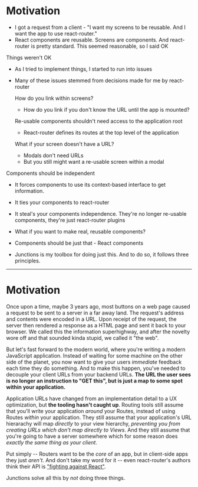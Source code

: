 # Motivation

- I got a request from a client - "I want my screens to be reusable. And I want the app to use react-router."
- React components are reusable. Screens are components. And react-router is pretty standard. This seemed reasonable, so I said OK

Things weren't OK

- As I tried to implement things, I started to run into issues
- Many of these issues stemmed from decisions made for me by react-router

    How do you link within screens?
    
    - How do you link if you don't know the URL until the app is mounted?
    
    Re-usable components shouldn't need access to the application root
    
    - React-router defines its routes at the top level of the application
    
    What if your screen doesn't have a URL? 
    
    - Modals don't need URLs
    - But you still might want a re-usable screen within a modal

Components should be independent

- It forces components to use its context-based interface to get information.
- It ties your components to react-router
- It steal's your components independence. They're no longer re-usable components, they're just react-router plugins

- What if you want to make real, reusable components?
- Components should be just that - React components
- Junctions is my toolbox for doing just this. And to do so, it follows three principles.

---

# Motivation

Once upon a time, maybe 3 years ago, most buttons on a web page caused a request to be sent to a server in a far away land. The request's address and contents were encoded in a URL. Upon receipt of the request, the server then rendered a response as a HTML page and sent it back to your browser. We called this the information superhighway, and after the novelty wore off and that sounded kinda stupid, we called it "the web".

But let's fast forward to the modern world, where you're writing a modern JavaScript application. Instead of waiting for some machine on the other side of the planet, you now want to give your users *immediate* feedback each time they do something. And to make this happen, you've needed to decouple your client URLs from your backend URLs. **The URL the user sees is no longer an instruction to "GET this", but is just a map to some spot within your application.**

Application URLs have changed from an implementation detail to a UX optimization, but **the tooling hasn't caught up**. Routing tools still assume that you'll write your application *around* your Routes, instead of using Routes *within* your application. They still assume that your application's URL hierarachy will map *directly* to your view hierarchy, *preventing you from creating URLs which don't map directly to Views*. And they still assume that you're going to have a server somewhere which for some reason does *exactly the same thing as your client*.

Put simply -- Routers want to be the *core* of an app, but in client-side apps they just *aren't*. And don't take my word for it -- even react-router's authors think their API is ["fighting against React"](https://github.com/ReactTraining/react-router/commit/743832c559e7f9a5c8278c247e52730917333f82).

Junctions solve all this by *not* doing three things.
 
